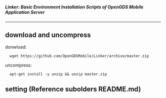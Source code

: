 ##### Linker: Basic Environment Installation Scripts of OpenGDS Mobile Application Server
-------------------------


download and uncompress
----------

donwload:

      wget https://github.com/OpenGDSMobile/Linker/archive/master.zip

uncompress:

      apt-get install -y unzip && unzip master.zip


setting (Reference subolders README.md)
----------
